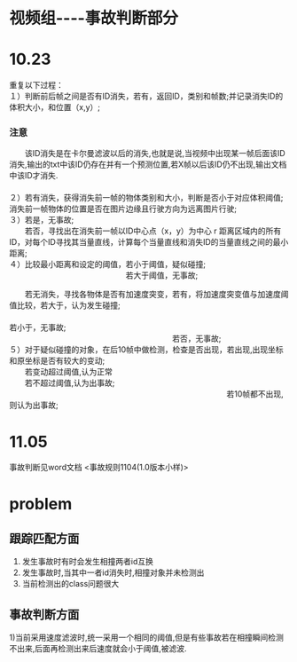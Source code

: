 # 视频组----事故判断部分
# 10.23
重复以下过程：<br>
１）判断前后帧之间是否有ID消失，若有，返回ID，类别和帧数;并记录消失ID的体积大小，和位置（x,y）;<br>
### 注意<br>
　　该ID消失是在卡尔曼滤波以后的消失,也就是说,当视频中出现某一帧后面该ID消失,输出的txt中该ID仍存在并有一个预测位置,若X帧以后该ID仍不出现,输出文档中该ID才消失.<br>
                                    　　　　　　　　　　　　　　　　　　　　　　　　　　　　　　　　　　　　　　　　　　　　　　　                                   
２）若有消失，获得消失前一帧的物体类别和大小，判断是否小于对应体积阈值;消失前一帧物体的位置是否在图片边缘且行驶方向为远离图片行驶;<br>
３）若是，无事故;<br>
　　若否，寻找出在消失前一帧以ID中心点（x，y）为中心 r 距离区域内的所有ID，对每个ID寻找其当量直线，计算每个当量直线和消失ID的当量直线之间的最小距离;<br>
４）比较最小距离和设定的阈值，若小于阈值，疑似碰撞;<br>
　　　　　　　　　　　　　　　若大于阈值，无事故;<br>
                                                                                                                                    
　　若无消失，寻找各物体是否有加速度突变，若有，将加速度突变值与加速度阈值比较，若大于，认为发生碰撞;<br>
　　　　　　　　　　　　　　　　　　　　　　　　　　　　　　　　　　　　　　　　若小于，无事故;<br>
　　　　　　　　　　　　　　　　　　　　　若否，无事故;<br>
５）对于疑似碰撞的对象，在后10帧中做检测，检查是否出现，若出现,出现坐标和原坐标是否有较大的变动;<br>
　　若变动超过阈值,认为正常<br>
　　若不超过阈值,认为出事故;<br>
　　　　　　　　　　　　　　　　　　　　　　　　　　　　若10帧都不出现,则认为出事故;<br>
                                                                                          
# 11.05<br>
事故判断见word文档 <事故规则1104(1.0版本小样)><br>
# problem<br>
## 跟踪匹配方面<br>
1) 发生事故时有时会发生相撞两者id互换<br>
2) 发生事故时,当其中一者id消失时,相撞对象并未检测出<br>
3) 当前检测出的class问题很大<br>
## 事故判断方面<br>
1)当前采用速度滤波时,统一采用一个相同的阈值,但是有些事故若在相撞瞬间检测不出来,后面再检测出来后速度就会小于阈值,被滤波.<br>

